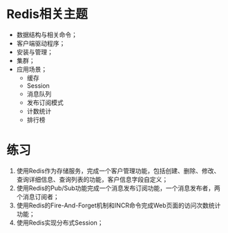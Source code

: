 # Redis相关主题
- 数据结构与相关命令；
- 客户端驱动程序；
- 安装与管理；
- 集群；
- 应用场景；
    - 缓存
    - Session
    - 消息队列
    - 发布订阅模式
    - 计数统计
    - 排行榜

# 练习
1. 使用Redis作为存储服务，完成一个客户管理功能，包括创建、删除、修改、查询详细信息、查询列表的功能，客户信息字段自定义；
2. 使用Redis的Pub/Sub功能完成一个消息发布订阅功能，一个消息发布者，两个消息订阅者；
3. 使用Redis的Fire-And-Forget机制和INCR命令完成Web页面的访问次数统计功能；
4. 使用Redis实现分布式Session；